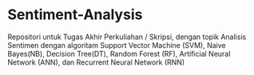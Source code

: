 # Sentiment-Analysis
Repositori untuk Tugas Akhir Perkuliahan / Skripsi, dengan topik Analisis Sentimen dengan algoritam Support Vector Machine (SVM), Naive Bayes(NB), Decision Tree(DT), Random Forest (RF), Artificial Neural Network (ANN), dan Recurrent Neural Network (RNN)
